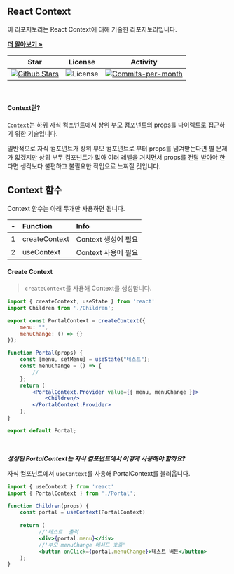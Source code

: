 ## React Context

이 리포지토리는 React Context에 대해 기술한 리포지토리입니다. <br />

<a href="https://github.com/devncore/devncore"><strong>더 알아보기 »</strong></a>
 
| Star | License | Activity |
|:----:|:-------:|:--------:|
| <a href="https://github.com/devncore/docs/stargazers"><img src="https://img.shields.io/github/stars/devncore/docs" alt="Github Stars"></a> | <img src="https://img.shields.io/github/license/devncore/docs" alt="License"> | <a href="https://github.com/devncore/docs/pulse"><img src="https://img.shields.io/github/commit-activity/m/devncore/docs" alt="Commits-per-month"></a> |

<br />

#### Context란?
`Context`는 하위 자식 컴포넌트에서 상위 부모 컴포넌트의 props를 다이렉트로 접근하기 위한 기술입니다.

일반적으로 자식 컴포넌트가 상위 부모 컴포넌트로 부터 props를 넘겨받는다면 별 문제가 없겠지만 상위 부무 컴포넌트가 많아 여러 레벨을 거치면서 props를 전달 받아야 한다면 생각보다 불편하고 불필요한 작업으로 느껴질 것입니다.

## Context 함수
Context 함수는 아래 두개만 사용하면 됩니다.

| - | Function | Info |
|:--:|:---|:----------| 
| 1 | createContext | Context 생성에 필요 |
| 2 | useContext | Context 사용에 필요 |

#### Create Context
> `createContext`를 사용해 Context를 생성합니다.

```jsx
import { createContext, useState } from 'react'
import Children from './Children';

export const PortalContext = createContext({
    menu: "",
    menuChange: () => {}
});

function Portal(props) {
    const [menu, setMenu] = useState("테스트");
    const menuChange = () => {
        //
    };
    return (
        <PortalContext.Provider value={{ menu, menuChange }}>
            <Children/>
        </PortalContext.Provider>  
    );
}

export default Portal;
```

<br />

___생성된 PortalContext는 자식 컴포넌트에서 어떻게 사용해야 할까요?___

자식 컴포넌트에서 `useContext`를 사용해 PortalContext를 불러옵니다.

```jsx
import { useContext } from 'react'
import { PortalContext } from './Portal';

function Children(props) {
    const portal = useContext(PortalContext)
   
    return (
          //'테스트' 출력
          <div>{portal.menu}</div>
          //'부모 menuChange 메서드 호출'
          <button onClick={portal.menuChange}>테스트 버튼</button>
    );
}
```
